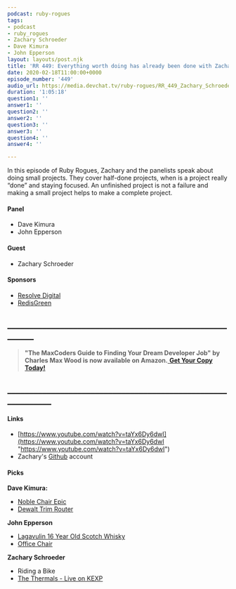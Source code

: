 ```yaml
---
podcast: ruby-rogues
tags:
- podcast
- ruby_rogues
- Zachary Schroeder
- Dave Kimura
- John Epperson
layout: layouts/post.njk
title: 'RR 449: Everything worth doing has already been done with Zachary Schroeder'
date: 2020-02-18T11:00:00+0000
episode_number: '449'
audio_url: https://media.devchat.tv/ruby-rogues/RR_449_Zachary_Schroeder.mp3
duration: '1:05:18'
question1: ''
answer1: ''
question2: ''
answer2: ''
question3: ''
answer3: ''
question4: ''
answer4: ''

---
```

In this episode of Ruby Rogues, Zachary and the panelists speak about doing small projects. They cover half-done projects, when is a project really “done” and staying focused. An unfinished project is not a failure and making a small project helps to make a complete project.

#### **Panel**

* Dave Kimura
* John Epperson

#### **Guest**

* Zachary Schroeder

#### **Sponsors**

* [Resolve Digital](https://resolve.digital/?utm_source=rubyrogues&utm_medium=podcast&utm_campaign=rubyrogues&utm_term=sponsored-ads-ruby&utm_content=20200212-sponsor-pod-rr)
* [RedisGreen](https://redisgreen.net/?utm_source=rubyrogues&utm_medium=podcast&utm_campaign=rubyrogues)

## **________________________________________________________**

> **"The MaxCoders Guide to Finding Your Dream Developer Job" by Charles Max Wood is now available on Amazon.**[ **Get Your Copy Today!**](https://www.amazon.com/gp/product/B081MBL5C9/ref=as_li_ss_tl?ie=UTF8&linkCode=sl1&tag=devchattv-20&linkId=9d61363241636e2546ef46abba198746&language=en_US)

## **____________________________________________________________**

#### **Links**

* [https://www.youtube.com/watch?v=taYx6Dy6dwI](https://www.youtube.com/watch?v=taYx6Dy6dwI "https://www.youtube.com/watch?v=taYx6Dy6dwI")
* Zachary's [Github](https://github.com/robobluebird/) account

#### **Picks**

**Dave Kimura:**

* [Noble Chair Epic](https://www.noblechairs.com/epic-series/gaming-chair-pu-leather?attribute\[color\]=White%20/%20Black "Noble Chair Epic")
* [Dewalt Trim Router](https://www.dewalt.com/products/power-tools/routers-planers-and-joiners/routers/20v-max-xr-brushless-cordless-compact-router/dcw600b)

**John Epperson**

* [Lagavulin 16 Year Old Scotch Whisky](https://www.thewhiskyexchange.com/p/3121/lagavulin-16-year-old)
* [Office Chair](https://www.amazon.com/gp/product/B07LD6X723/)

**Zachary Schroeder**

* Riding a Bike
* [The Thermals - Live on KEXP](https://www.youtube.com/watch?v=ofmDFkcwXxA)